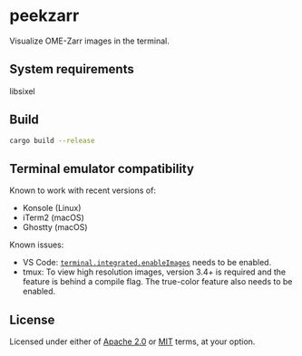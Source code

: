 # peekzarr

Visualize OME-Zarr images in the terminal.

## System requirements

libsixel

## Build

```sh
cargo build --release
```

## Terminal emulator compatibility

Known to work with recent versions of:

- Konsole (Linux)
- iTerm2 (macOS)
- Ghostty (macOS)

Known issues:

- VS Code: [`terminal.integrated.enableImages`](vscode://settings/terminal.integrated.enableImages) needs to be enabled.
- tmux: To view high resolution images, version 3.4+ is required and the feature is behind a compile flag. The true-color feature also needs to be enabled.

## License

Licensed under either of
[Apache 2.0](./LICENSES/Apache-2.0.txt) or [MIT](./LICENSES/MIT.txt) terms,
at your option.

